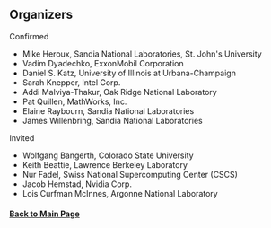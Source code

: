 ## Organizers

Confirmed
- Mike Heroux, Sandia National Laboratories, St. John's University
- Vadim Dyadechko, ExxonMobil Corporation
- Daniel S. Katz, University of Illinois at Urbana-Champaign
- Sarah Knepper, Intel Corp.
- Addi Malviya-Thakur, Oak Ridge National Laboratory
- Pat Quillen, MathWorks, Inc.
- Elaine Raybourn, Sandia National Laboratories
- James Willenbring, Sandia National Laboratories

Invited
- Wolfgang Bangerth, Colorado State University
- Keith Beattie, Lawrence Berkeley Laboratory
- Nur Fadel, Swiss National Supercomputing Center (CSCS)
- Jacob Hemstad, Nvidia Corp.
- Lois Curfman McInnes, Argonne National Laboratory


#### [Back to Main Page](index.md)
